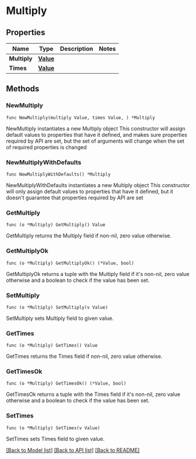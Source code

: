 # Multiply

## Properties

Name | Type | Description | Notes
------------ | ------------- | ------------- | -------------
**Multiply** | [**Value**](Value.md) |  | 
**Times** | [**Value**](Value.md) |  | 

## Methods

### NewMultiply

`func NewMultiply(multiply Value, times Value, ) *Multiply`

NewMultiply instantiates a new Multiply object
This constructor will assign default values to properties that have it defined,
and makes sure properties required by API are set, but the set of arguments
will change when the set of required properties is changed

### NewMultiplyWithDefaults

`func NewMultiplyWithDefaults() *Multiply`

NewMultiplyWithDefaults instantiates a new Multiply object
This constructor will only assign default values to properties that have it defined,
but it doesn't guarantee that properties required by API are set

### GetMultiply

`func (o *Multiply) GetMultiply() Value`

GetMultiply returns the Multiply field if non-nil, zero value otherwise.

### GetMultiplyOk

`func (o *Multiply) GetMultiplyOk() (*Value, bool)`

GetMultiplyOk returns a tuple with the Multiply field if it's non-nil, zero value otherwise
and a boolean to check if the value has been set.

### SetMultiply

`func (o *Multiply) SetMultiply(v Value)`

SetMultiply sets Multiply field to given value.


### GetTimes

`func (o *Multiply) GetTimes() Value`

GetTimes returns the Times field if non-nil, zero value otherwise.

### GetTimesOk

`func (o *Multiply) GetTimesOk() (*Value, bool)`

GetTimesOk returns a tuple with the Times field if it's non-nil, zero value otherwise
and a boolean to check if the value has been set.

### SetTimes

`func (o *Multiply) SetTimes(v Value)`

SetTimes sets Times field to given value.



[[Back to Model list]](../README.md#documentation-for-models) [[Back to API list]](../README.md#documentation-for-api-endpoints) [[Back to README]](../README.md)


